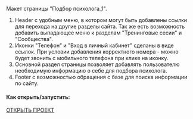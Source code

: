 Макет страницы "Подбор психолога_1".
1. Header с удобным меню, в котором могут быть добавлены ссылки для перехода на другие разделы сайта. Так же есть возможность добавить выпадающее меню к разделам "Тренинговые сесии" и "Сообщества".
2. Иконки "Телефон" и "Вход в личный кабинет" сделаны в виде ссылок. При условии добавления корректного номера - можно будет звонить с мобильного телефона при клике на иконку.
3. Основной раздел страницы позволяет добавлять пользователю необходимую информацию о себе для подбора психолога.
4. Footer с возможностью обращения с базе для поиска информации по сайту.

#### Как открыть/запустить:

[ОТКРЫТЬ ПРОЕКТ](index.html)